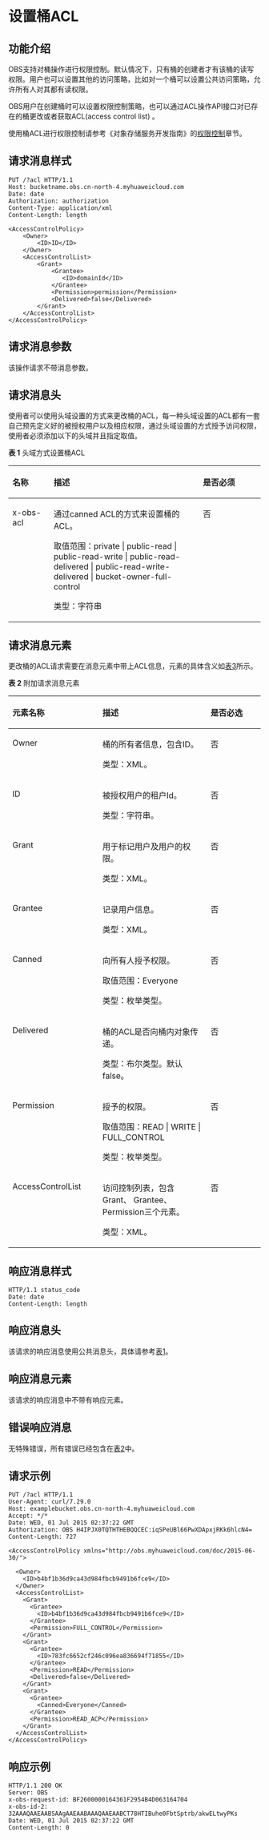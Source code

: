 # 设置桶ACL<a name="obs_04_0030"></a>

## 功能介绍<a name="section5584184924715"></a>

OBS支持对桶操作进行权限控制。默认情况下，只有桶的创建者才有该桶的读写权限。用户也可以设置其他的访问策略，比如对一个桶可以设置公共访问策略，允许所有人对其都有读权限。

OBS用户在创建桶时可以设置权限控制策略，也可以通过ACL操作API接口对已存在的桶更改或者获取ACL\(access control list\) 。

使用桶ACL进行权限控制请参考《对象存储服务开发指南》的[权限控制](https://support.huaweicloud.com/devg-obs/obs_06_0038.html)章节。

## 请求消息样式<a name="section8518944"></a>

```
PUT /?acl HTTP/1.1 
Host: bucketname.obs.cn-north-4.myhuaweicloud.com 
Date: date
Authorization: authorization
Content-Type: application/xml 
Content-Length: length

<AccessControlPolicy> 
    <Owner> 
        <ID>ID</ID> 
    </Owner> 
    <AccessControlList> 
        <Grant> 
            <Grantee>
               <ID>domainId</ID>
            </Grantee> 
            <Permission>permission</Permission> 
            <Delivered>false</Delivered>
        </Grant>
    </AccessControlList> 
</AccessControlPolicy>
```

## 请求消息参数<a name="section9561640"></a>

该操作请求不带消息参数。

## 请求消息头<a name="section18945901"></a>

使用者可以使用头域设置的方式来更改桶的ACL，每一种头域设置的ACL都有一套自己预先定义好的被授权用户以及相应权限，通过头域设置的方式授予访问权限，使用者必须添加以下的头域并且指定取值。

**表 1**  头域方式设置桶ACL

<a name="table46013138"></a>
<table><thead align="left"><tr id="row55711245"><th class="cellrowborder" valign="top" width="16.36163616361636%" id="mcps1.2.4.1.1"><p id="p16316966"><a name="p16316966"></a><a name="p16316966"></a>名称</p>
</th>
<th class="cellrowborder" valign="top" width="59.17591759175917%" id="mcps1.2.4.1.2"><p id="p46605831"><a name="p46605831"></a><a name="p46605831"></a>描述</p>
</th>
<th class="cellrowborder" valign="top" width="24.462446244624463%" id="mcps1.2.4.1.3"><p id="p16975961"><a name="p16975961"></a><a name="p16975961"></a>是否必须</p>
</th>
</tr>
</thead>
<tbody><tr id="row32875587"><td class="cellrowborder" valign="top" width="16.36163616361636%" headers="mcps1.2.4.1.1 "><p id="p45676910"><a name="p45676910"></a><a name="p45676910"></a>x-obs-acl</p>
</td>
<td class="cellrowborder" valign="top" width="59.17591759175917%" headers="mcps1.2.4.1.2 "><p id="p8842242"><a name="p8842242"></a><a name="p8842242"></a>通过canned ACL的方式来设置桶的ACL。</p>
<p id="p45132965"><a name="p45132965"></a><a name="p45132965"></a>取值范围：private | public-read | public-read-write | public-read-delivered | public-read-write-delivered | bucket-owner-full-control</p>
<p id="p12471314"><a name="p12471314"></a><a name="p12471314"></a>类型：字符串</p>
</td>
<td class="cellrowborder" valign="top" width="24.462446244624463%" headers="mcps1.2.4.1.3 "><p id="p31891586"><a name="p31891586"></a><a name="p31891586"></a>否</p>
</td>
</tr>
</tbody>
</table>

## 请求消息元素<a name="section36295384"></a>

更改桶的ACL请求需要在消息元素中带上ACL信息，元素的具体含义如[表3](构造请求.md#table25197309)所示。

**表 2**  附加请求消息元素

<a name="table62369028"></a>
<table><thead align="left"><tr id="row29679703"><th class="cellrowborder" valign="top" width="35.709999999999994%" id="mcps1.2.4.1.1"><p id="p55245705"><a name="p55245705"></a><a name="p55245705"></a><strong id="b27449303"><a name="b27449303"></a><a name="b27449303"></a>元素名称</strong></p>
</th>
<th class="cellrowborder" valign="top" width="42.86%" id="mcps1.2.4.1.2"><p id="p8801047"><a name="p8801047"></a><a name="p8801047"></a><strong id="b12100564"><a name="b12100564"></a><a name="b12100564"></a>描述</strong></p>
</th>
<th class="cellrowborder" valign="top" width="21.43%" id="mcps1.2.4.1.3"><p id="p40621628"><a name="p40621628"></a><a name="p40621628"></a><strong id="b30050337"><a name="b30050337"></a><a name="b30050337"></a>是否必选</strong></p>
</th>
</tr>
</thead>
<tbody><tr id="row18158267"><td class="cellrowborder" valign="top" width="35.709999999999994%" headers="mcps1.2.4.1.1 "><p id="p61533550"><a name="p61533550"></a><a name="p61533550"></a>Owner</p>
</td>
<td class="cellrowborder" valign="top" width="42.86%" headers="mcps1.2.4.1.2 "><p id="p18161633"><a name="p18161633"></a><a name="p18161633"></a>桶的所有者信息，包含ID。</p>
<p id="p29236970"><a name="p29236970"></a><a name="p29236970"></a>类型：XML。</p>
</td>
<td class="cellrowborder" valign="top" width="21.43%" headers="mcps1.2.4.1.3 "><p id="p19384352"><a name="p19384352"></a><a name="p19384352"></a>否</p>
</td>
</tr>
<tr id="row40241448"><td class="cellrowborder" valign="top" width="35.709999999999994%" headers="mcps1.2.4.1.1 "><p id="p38331852"><a name="p38331852"></a><a name="p38331852"></a>ID</p>
</td>
<td class="cellrowborder" valign="top" width="42.86%" headers="mcps1.2.4.1.2 "><p id="p17872337"><a name="p17872337"></a><a name="p17872337"></a>被授权用户的租户Id。</p>
<p id="p26633311"><a name="p26633311"></a><a name="p26633311"></a>类型：字符串。</p>
</td>
<td class="cellrowborder" valign="top" width="21.43%" headers="mcps1.2.4.1.3 "><p id="p9814616"><a name="p9814616"></a><a name="p9814616"></a>否</p>
</td>
</tr>
<tr id="row12128409"><td class="cellrowborder" valign="top" width="35.709999999999994%" headers="mcps1.2.4.1.1 "><p id="p42877090"><a name="p42877090"></a><a name="p42877090"></a>Grant</p>
</td>
<td class="cellrowborder" valign="top" width="42.86%" headers="mcps1.2.4.1.2 "><p id="p50492235"><a name="p50492235"></a><a name="p50492235"></a>用于标记用户及用户的权限。</p>
<p id="p51776931"><a name="p51776931"></a><a name="p51776931"></a>类型：XML。</p>
</td>
<td class="cellrowborder" valign="top" width="21.43%" headers="mcps1.2.4.1.3 "><p id="p33181855"><a name="p33181855"></a><a name="p33181855"></a>否</p>
</td>
</tr>
<tr id="row30201246"><td class="cellrowborder" valign="top" width="35.709999999999994%" headers="mcps1.2.4.1.1 "><p id="p30381848"><a name="p30381848"></a><a name="p30381848"></a>Grantee</p>
</td>
<td class="cellrowborder" valign="top" width="42.86%" headers="mcps1.2.4.1.2 "><p id="p45010643"><a name="p45010643"></a><a name="p45010643"></a>记录用户信息。</p>
<p id="p21983479"><a name="p21983479"></a><a name="p21983479"></a>类型：XML。</p>
</td>
<td class="cellrowborder" valign="top" width="21.43%" headers="mcps1.2.4.1.3 "><p id="p35831338"><a name="p35831338"></a><a name="p35831338"></a>否</p>
</td>
</tr>
<tr id="row57331916125210"><td class="cellrowborder" valign="top" width="35.709999999999994%" headers="mcps1.2.4.1.1 "><p id="p373461620527"><a name="p373461620527"></a><a name="p373461620527"></a>Canned</p>
</td>
<td class="cellrowborder" valign="top" width="42.86%" headers="mcps1.2.4.1.2 "><p id="p916103775218"><a name="p916103775218"></a><a name="p916103775218"></a>向所有人授予权限。</p>
<p id="p121544984412"><a name="p121544984412"></a><a name="p121544984412"></a>取值范围：Everyone</p>
<p id="p19164637145219"><a name="p19164637145219"></a><a name="p19164637145219"></a>类型：枚举类型。</p>
</td>
<td class="cellrowborder" valign="top" width="21.43%" headers="mcps1.2.4.1.3 "><p id="p17361816115214"><a name="p17361816115214"></a><a name="p17361816115214"></a>否</p>
</td>
</tr>
<tr id="row181794203527"><td class="cellrowborder" valign="top" width="35.709999999999994%" headers="mcps1.2.4.1.1 "><p id="p1517952017528"><a name="p1517952017528"></a><a name="p1517952017528"></a>Delivered</p>
</td>
<td class="cellrowborder" valign="top" width="42.86%" headers="mcps1.2.4.1.2 "><p id="p417902025215"><a name="p417902025215"></a><a name="p417902025215"></a>桶的ACL是否向桶内对象传递。</p>
<p id="p4656194515534"><a name="p4656194515534"></a><a name="p4656194515534"></a>类型：布尔类型。默认false。</p>
</td>
<td class="cellrowborder" valign="top" width="21.43%" headers="mcps1.2.4.1.3 "><p id="p517912209528"><a name="p517912209528"></a><a name="p517912209528"></a>否</p>
</td>
</tr>
<tr id="row54046594"><td class="cellrowborder" valign="top" width="35.709999999999994%" headers="mcps1.2.4.1.1 "><p id="p15698002"><a name="p15698002"></a><a name="p15698002"></a>Permission</p>
</td>
<td class="cellrowborder" valign="top" width="42.86%" headers="mcps1.2.4.1.2 "><p id="p63578630"><a name="p63578630"></a><a name="p63578630"></a>授予的权限。</p>
<p id="p5666973716"><a name="p5666973716"></a><a name="p5666973716"></a>取值范围：READ | WRITE |  FULL_CONTROL</p>
<p id="p49595399"><a name="p49595399"></a><a name="p49595399"></a>类型：枚举类型。</p>
</td>
<td class="cellrowborder" valign="top" width="21.43%" headers="mcps1.2.4.1.3 "><p id="p57804348"><a name="p57804348"></a><a name="p57804348"></a>否</p>
</td>
</tr>
<tr id="row50477085"><td class="cellrowborder" valign="top" width="35.709999999999994%" headers="mcps1.2.4.1.1 "><p id="p62112124"><a name="p62112124"></a><a name="p62112124"></a>AccessControlList</p>
</td>
<td class="cellrowborder" valign="top" width="42.86%" headers="mcps1.2.4.1.2 "><p id="p65026180"><a name="p65026180"></a><a name="p65026180"></a>访问控制列表，包含Grant、 Grantee、Permission三个元素。</p>
<p id="p48364710"><a name="p48364710"></a><a name="p48364710"></a>类型：XML。</p>
</td>
<td class="cellrowborder" valign="top" width="21.43%" headers="mcps1.2.4.1.3 "><p id="p25227453"><a name="p25227453"></a><a name="p25227453"></a>否</p>
</td>
</tr>
</tbody>
</table>

## 响应消息样式<a name="section58223002"></a>

```
HTTP/1.1 status_code
Date: date
Content-Length: length
```

## 响应消息头<a name="section54244972"></a>

该请求的响应消息使用公共消息头，具体请参考[表1](返回结果.md#d0e686)。

## 响应消息元素<a name="section18442703"></a>

该请求的响应消息中不带有响应元素。

## 错误响应消息<a name="section31766605"></a>

无特殊错误，所有错误已经包含在[表2](错误码.md#d0e843)中。

## 请求示例<a name="section14482163815396"></a>

```
PUT /?acl HTTP/1.1
User-Agent: curl/7.29.0
Host: examplebucket.obs.cn-north-4.myhuaweicloud.com
Accept: */*
Date: WED, 01 Jul 2015 02:37:22 GMT
Authorization: OBS H4IPJX0TQTHTHEBQQCEC:iqSPeUBl66PwXDApxjRKk6hlcN4=
Content-Length: 727

<AccessControlPolicy xmlns="http://obs.myhuaweicloud.com/doc/2015-06-30/">
  
  <Owner> 
    <ID>b4bf1b36d9ca43d984fbcb9491b6fce9</ID> 
  </Owner>  
  <AccessControlList> 
    <Grant> 
      <Grantee> 
        <ID>b4bf1b36d9ca43d984fbcb9491b6fce9</ID> 
      </Grantee>  
      <Permission>FULL_CONTROL</Permission> 
    </Grant>  
    <Grant> 
      <Grantee> 
        <ID>783fc6652cf246c096ea836694f71855</ID> 
      </Grantee>  
      <Permission>READ</Permission>  
      <Delivered>false</Delivered> 
    </Grant>  
    <Grant> 
      <Grantee> 
        <Canned>Everyone</Canned> 
      </Grantee>  
      <Permission>READ_ACP</Permission> 
    </Grant> 
  </AccessControlList> 
</AccessControlPolicy>
```

## 响应示例<a name="section76081155815"></a>

```
HTTP/1.1 200 OK
Server: OBS
x-obs-request-id: BF2600000164361F2954B4D063164704
x-obs-id-2: 32AAAQAAEAABSAAgAAEAABAAAQAAEAABCT78HTIBuhe0FbtSptrb/akwELtwyPKs
Date: WED, 01 Jul 2015 02:37:22 GMT
Content-Length: 0
```

